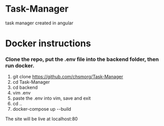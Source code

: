 # Task-Manager
task manager created in angular 

# Docker instructions
### Clone the repo, put the .env file into the backend folder, then run docker.

1. git clone https://github.com/chsmorg/Task-Manager
2. cd Task-Manager
3. cd backend
4. vim .env
5. paste the .env into vim, save and exit
6. cd ..
7. docker-compose up --build

The site will be live at localhost:80
